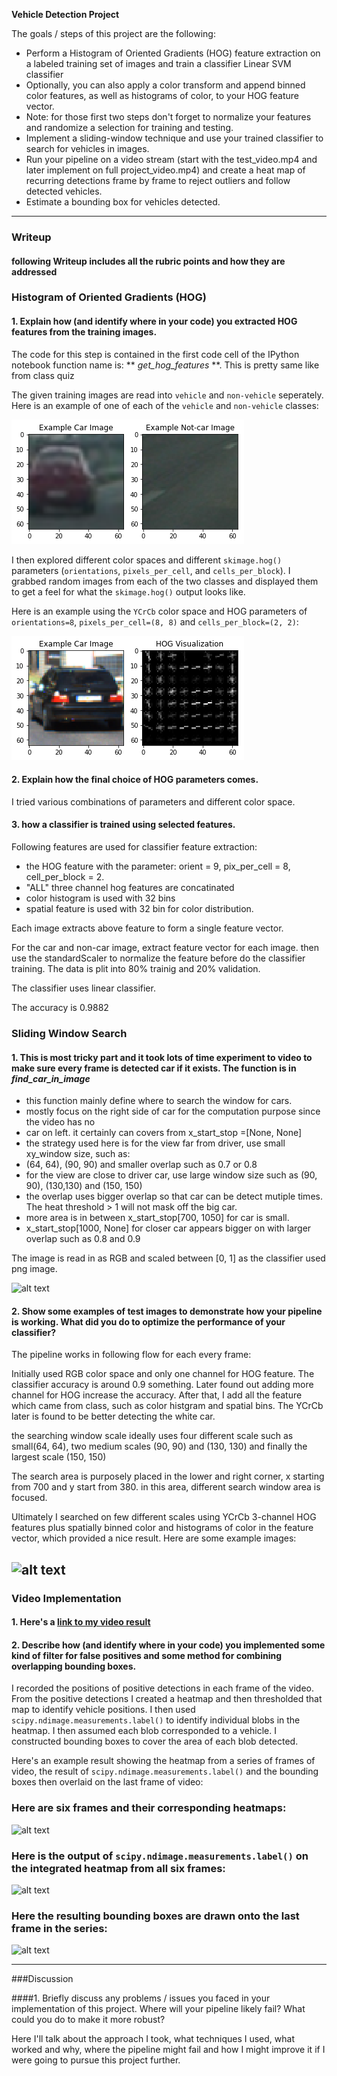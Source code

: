 
**Vehicle Detection Project**

The goals / steps of this project are the following:

* Perform a Histogram of Oriented Gradients (HOG) feature extraction on a labeled training set of images and train a classifier Linear SVM classifier
* Optionally, you can also apply a color transform and append binned color features, as well as histograms of color, to your HOG feature vector. 
* Note: for those first two steps don't forget to normalize your features and randomize a selection for training and testing.
* Implement a sliding-window technique and use your trained classifier to search for vehicles in images.
* Run your pipeline on a video stream (start with the test_video.mp4 and later implement on full project_video.mp4) and create a heat map of recurring detections frame by frame to reject outliers and follow detected vehicles.
* Estimate a bounding box for vehicles detected.

[//]: # (Image References)
[image1]: ./examples/car_not_car.png
[image2]: ./examples/HOG_example.png
[image3]: ./examples/sliding_windows.jpg
[image4]: ./examples/sliding_window.jpg
[image5]: ./examples/bboxes_and_heat.png
[image6]: ./examples/labels_map.png
[image7]: ./examples/output_bboxes.png
[video1]: ./project_video.mp4

---
### Writeup

#### following Writeup includes all the rubric points and how they are addressed 

### Histogram of Oriented Gradients (HOG)

#### 1. Explain how (and identify where in your code) you extracted HOG features from the training images.

The code for this step is contained in the first code cell of the IPython notebook function name is: ** _get_hog_features_ **. This is pretty same like from class quiz  

The given training images are read into `vehicle` and `non-vehicle` seperately.  Here is an example of one of each of the `vehicle` and `non-vehicle` classes:

![car][image1]

I then explored different color spaces and different `skimage.hog()` parameters (`orientations`, `pixels_per_cell`, and `cells_per_block`).  I grabbed random images from each of the two classes and displayed them to get a feel for what the `skimage.hog()` output looks like.

Here is an example using the `YCrCb` color space and HOG parameters of `orientations=8`, `pixels_per_cell=(8, 8)` and `cells_per_block=(2, 2)`:


![alt text][image2]

#### 2. Explain how the final choice of HOG parameters comes.

I tried various combinations of parameters and different color space. 

#### 3. how a classifier is trained using selected features.

Following features are used for classifier feature extraction:
* the HOG feature with the parameter: orient = 9, pix_per_cell = 8, cell_per_block = 2.
* "ALL" three channel hog features are concatinated
* color histogram is used with 32 bins
* spatial feature is used with 32 bin for color distribution.

Each image extracts above feature to form a single feature vector.

For the car and non-car image, extract feature vector for each image.
then use the standardScaler to normalize the feature before do the classifier training.
The data is plit into 80% trainig and 20% validation. 

The classifier uses linear classifier.

The accuracy is 0.9882

### Sliding Window Search

#### 1. This is most tricky part and it took lots of time experiment to video to make sure every frame is detected car if it exists. The function is in **_find_car_in_image_**

* this function mainly define where to search the window for cars. 
* mostly focus on the right side of car for the computation purpose since the video has no
* car on left. it certainly can covers from x_start_stop =[None, None]
* the strategy used here is for the view far from driver, use small xy_window size, such as:
* (64, 64), (90, 90) and smaller overlap such as 0.7 or 0.8
* for the view are close to driver car, use large window size such as (90, 90), (130,130) and (150, 150)
* the overlap uses bigger overlap so that car can be detect mutiple times. The heat threshold > 1 will not mask off the big car.
* more area is in between x_start_stop[700, 1050] for car is small.
* x_start_stop[1000, None] for closer car appears bigger on with larger overlap such as 0.8 and 0.9

The image is read in as RGB and scaled between [0, 1] as the classifier used png image.

![alt text][image3]

#### 2. Show some examples of test images to demonstrate how your pipeline is working.  What did you do to optimize the performance of your classifier?

The pipeline works in following flow for each every frame:


Initially used RGB color space and only one channel for HOG feature. The classifier accuracy is around 0.9 something. Later found out adding more channel for HOG increase the accuracy. After that, I add all the feature which came from class, such as color histgram and spatial bins. The YCrCb later is found to be better detecting the white car. 

the searching window scale ideally uses four different scale such as small(64, 64), two medium scales (90, 90) and (130, 130) and finally the largest scale (150, 150)

The search area is purposely placed in the lower and right corner, x starting from 700 and y start from 380.
in this area, different search window area is focused.

Ultimately I searched on few different scales using YCrCb 3-channel HOG features plus spatially binned color and histograms of color in the feature vector, which provided a nice result.  Here are some example images:

![alt text][image4]
---

### Video Implementation

#### 1. Here's a [link to my video result](./project_video.mp4)


#### 2. Describe how (and identify where in your code) you implemented some kind of filter for false positives and some method for combining overlapping bounding boxes.

I recorded the positions of positive detections in each frame of the video.  From the positive detections I created a heatmap and then thresholded that map to identify vehicle positions.  I then used `scipy.ndimage.measurements.label()` to identify individual blobs in the heatmap.  I then assumed each blob corresponded to a vehicle.  I constructed bounding boxes to cover the area of each blob detected.  

Here's an example result showing the heatmap from a series of frames of video, the result of `scipy.ndimage.measurements.label()` and the bounding boxes then overlaid on the last frame of video:

### Here are six frames and their corresponding heatmaps:

![alt text][image5]

### Here is the output of `scipy.ndimage.measurements.label()` on the integrated heatmap from all six frames:
![alt text][image6]

### Here the resulting bounding boxes are drawn onto the last frame in the series:
![alt text][image7]



---

###Discussion

####1. Briefly discuss any problems / issues you faced in your implementation of this project.  Where will your pipeline likely fail?  What could you do to make it more robust?

Here I'll talk about the approach I took, what techniques I used, what worked and why, where the pipeline might fail and how I might improve it if I were going to pursue this project further.  


